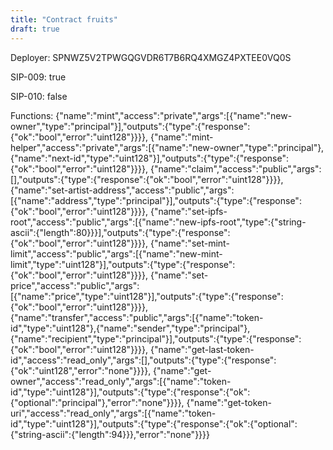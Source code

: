 ```yaml
---
title: "Contract fruits"
draft: true
---
```

Deployer: SPNWZ5V2TPWGQGVDR6T7B6RQ4XMGZ4PXTEE0VQ0S

SIP-009: true

SIP-010: false

Functions:
{"name":"mint","access":"private","args":[{"name":"new-owner","type":"principal"}],"outputs":{"type":{"response":{"ok":"bool","error":"uint128"}}}}, {"name":"mint-helper","access":"private","args":[{"name":"new-owner","type":"principal"},{"name":"next-id","type":"uint128"}],"outputs":{"type":{"response":{"ok":"bool","error":"uint128"}}}}, {"name":"claim","access":"public","args":[],"outputs":{"type":{"response":{"ok":"bool","error":"uint128"}}}}, {"name":"set-artist-address","access":"public","args":[{"name":"address","type":"principal"}],"outputs":{"type":{"response":{"ok":"bool","error":"uint128"}}}}, {"name":"set-ipfs-root","access":"public","args":[{"name":"new-ipfs-root","type":{"string-ascii":{"length":80}}}],"outputs":{"type":{"response":{"ok":"bool","error":"uint128"}}}}, {"name":"set-mint-limit","access":"public","args":[{"name":"new-mint-limit","type":"uint128"}],"outputs":{"type":{"response":{"ok":"bool","error":"uint128"}}}}, {"name":"set-price","access":"public","args":[{"name":"price","type":"uint128"}],"outputs":{"type":{"response":{"ok":"bool","error":"uint128"}}}}, {"name":"transfer","access":"public","args":[{"name":"token-id","type":"uint128"},{"name":"sender","type":"principal"},{"name":"recipient","type":"principal"}],"outputs":{"type":{"response":{"ok":"bool","error":"uint128"}}}}, {"name":"get-last-token-id","access":"read_only","args":[],"outputs":{"type":{"response":{"ok":"uint128","error":"none"}}}}, {"name":"get-owner","access":"read_only","args":[{"name":"token-id","type":"uint128"}],"outputs":{"type":{"response":{"ok":{"optional":"principal"},"error":"none"}}}}, {"name":"get-token-uri","access":"read_only","args":[{"name":"token-id","type":"uint128"}],"outputs":{"type":{"response":{"ok":{"optional":{"string-ascii":{"length":94}}},"error":"none"}}}}
